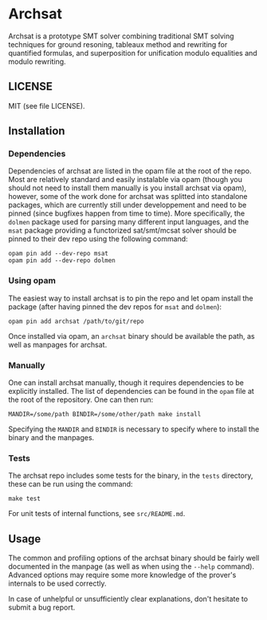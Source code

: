 # Archsat

Archsat is a prototype SMT solver combining traditional SMT solving
techniques for ground resoning, tableaux method and rewriting for
quantified formulas, and superposition for unification modulo equalities and
modulo rewriting.

## LICENSE

MIT (see file LICENSE).

## Installation

### Dependencies

Dependencies of archsat are listed in the opam file at the root of the repo.
Most are relatively standard and easily instalable via opam (though you should
not need to install them manually is you install archsat via opam), however,
some of the work done for archsat was splitted into standalone packages,
which are currently still under developpement and need to be pinned (since
bugfixes happen from time to time). More specifically, the `dolmen` package used
for parsing many different input languages, and the `msat` package providing
a functorized sat/smt/mcsat solver should be pinned to their dev repo using the
following command:

```
opam pin add --dev-repo msat
opam pin add --dev-repo dolmen
```

### Using opam

The easiest way to install archsat is to pin the repo and let opam
install the package (after having pinned the dev repos for `msat` and
`dolmen`):

```
opam pin add archsat /path/to/git/repo
```

Once installed via opam, an `archsat` binary should be available the path,
as well as manpages for archsat.

### Manually

One can install archsat manually, though it requires dependencies to be explicitly
installed. The list of dependencies can be found in the `opam` file at the root of
the repository. One can then run:

```
MANDIR=/some/path BINDIR=/some/other/path make install
```

Specifying the `MANDIR` and `BINDIR` is necessary to specify where to install
the binary and the manpages.

### Tests

The archsat repo includes some tests for the binary, in the `tests` directory,
these can be run using the command:

```
make test
```

For unit tests of internal functions, see `src/README.md`.

## Usage

The common and profiling options of the archsat binary should be fairly well documented
in the manpage (as well as when using the `--help` command). Advanced options may require
some more knowledge of the prover's internals to be used correctly.

In case of unhelpful or unsufficiently clear explanations, don't hesitate
to submit a bug report.

